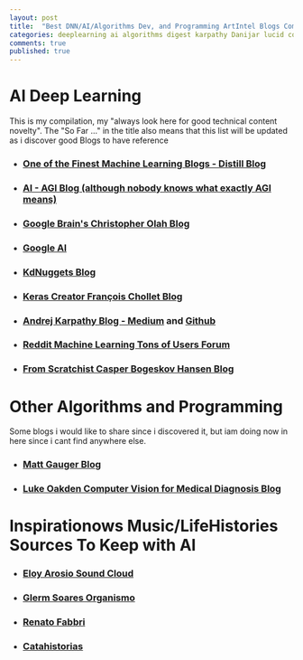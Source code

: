 ```yaml
---
layout: post
title:  "Best DNN/AI/Algorithms Dev, and Programming ArtIntel Blogs Compilation - So Far ..."
categories: deeplearning ai algorithms digest karpathy Danijar lucid colah googleai kdnuggets sound
comments: true
published: true
---
```


# AI Deep Learning

This is my compilation, my "always look here for good technical content novelty". The "So Far ..." in the title also means that this list will be updated as i discover good Blogs to have reference

- ### [One of the Finest Machine Learning Blogs - Distill Blog][distill]

- ### [AI - AGI Blog (although nobody knows what exactly AGI means)][agi]

- ### [Google Brain's Christopher Olah Blog][colah] 

- ### [Google AI][googleai]

- ### [KdNuggets Blog][kdnuggets]

- ### [Keras Creator François Chollet Blog][fchollet]

- ### [Andrej Karpathy Blog - Medium][karpathymedium] and [Github][karpathygithub]

- ### [Reddit Machine Learning Tons of Users Forum][reddit]

- ### [From Scratchist Casper Bogeskov Hansen Blog][casper]

# Other Algorithms and Programming

Some blogs i would like to share since i discovered it, but iam doing now in here since i cant find anywhere else.

- ### [Matt Gauger Blog][mattgauger]
- ### [Luke Oakden Computer Vision for Medical Diagnosis Blog][luke]

# Inspirationows Music/LifeHistories Sources To Keep with AI

- ### [Eloy Arosio Sound Cloud][eloy]
- ### [Glerm Soares Organismo][glerm]
- ### [Renato Fabbri][rfabbri]
- ### [Catahistorias][fabi]

[agi]: https://agi.io/blog/
[colah]: http://colah.github.io
[distill]: https://distill.pub/
[spa]: https://rcalsaverini.github.io/year-archive/
[googleai]: https://ai.googleblog.com/ 
[karpathymedium]: https://medium.com/@karpathy
[karpathygithub]: http://karpathy.github.io/
[victors]: https://vict0rs.ch/
[fchollet]: https://fchollet.com/
[mattgauger]: http://blog.mattgauger.com/
[kdnuggets]: https://www.kdnuggets.com/
[reddit]: https://www.reddit.com/r/MachineLearning/
[casper]: https://mlfromscratch.com/
[luke]: https://lukeoakdenrayner.wordpress.com/research/
[eloy]: https://soundcloud.com/eloy-ar-sio
[glerm]: https://soundcloud.com/organismo/tracks
[rfabbri]: https://soundcloud.com/le-poste-tche/sets
[fabi]: https://catahistorias.wordpress.com/
